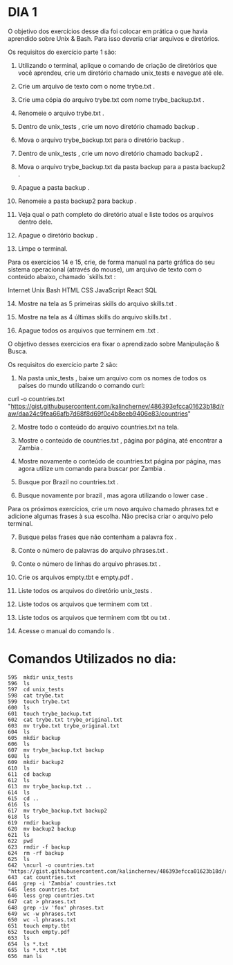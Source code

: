 # DIA 1

O objetivo dos exercícios desse dia foi colocar em prática o que havia aprendido sobre Unix & Bash. Para isso deveria criar arquivos e diretórios.

Os requisitos do exercício parte 1 são:

1. Utilizando o terminal, aplique o comando de criação de diretórios que você aprendeu, crie um diretório chamado unix_tests e navegue até ele.

2. Crie um arquivo de texto com o nome trybe.txt .

3. Crie uma cópia do arquivo trybe.txt com nome trybe_backup.txt .

4. Renomeie o arquivo trybe.txt .

5. Dentro de unix_tests , crie um novo diretório chamado backup .

6. Mova o arquivo trybe_backup.txt para o diretório backup .

7. Dentro de unix_tests , crie um novo diretório chamado backup2 .

8. Mova o arquivo trybe_backup.txt da pasta backup para a pasta backup2 .

9. Apague a pasta backup .

10. Renomeie a pasta backup2 para backup .

11. Veja qual o path completo do diretório atual e liste todos os arquivos dentro dele.

12. Apague o diretório backup .

13. Limpe o terminal.

Para os exercícios 14 e 15, crie, de forma manual na parte gráfica do seu sistema operacional (através do mouse), um arquivo de texto com o conteúdo abaixo, chamado `skills.txt :

Internet
Unix
Bash
HTML
CSS
JavaScript
React
SQL


14. Mostre na tela as 5 primeiras skills do arquivo skills.txt .

15. Mostre na tela as 4 últimas skills do arquivo skills.txt .

16. Apague todos os arquivos que terminem em .txt .



O objetivo desses exercicios era fixar o aprendizado sobre Manipulação & Busca.

Os requisitos do exercício parte 2 são:

1. Na pasta unix_tests , baixe um arquivo com os nomes de todos os países do mundo utilizando o comando curl:


curl -o countries.txt "https://gist.githubusercontent.com/kalinchernev/486393efcca01623b18d/raw/daa24c9fea66afb7d68f8d69f0c4b8eeb9406e83/countries"


2. Mostre todo o conteúdo do arquivo countries.txt na tela.

3. Mostre o conteúdo de countries.txt , página por página, até encontrar a Zambia .

4. Mostre novamente o conteúdo de countries.txt página por página, mas agora utilize um comando para buscar por Zambia .

5. Busque por Brazil no countries.txt .

6. Busque novamente por brazil , mas agora utilizando o lower case .

Para os próximos exercícios, crie um novo arquivo chamado phrases.txt e adicione algumas frases à sua escolha. Não precisa criar o arquivo pelo terminal.


7. Busque pelas frases que não contenham a palavra fox .

8. Conte o número de palavras do arquivo phrases.txt .

9. Conte o número de linhas do arquivo phrases.txt .

10. Crie os arquivos empty.tbt e empty.pdf .

11. Liste todos os arquivos do diretório unix_tests .

12. Liste todos os arquivos que terminem com txt .

13. Liste todos os arquivos que terminem com tbt ou txt .

14. Acesse o manual do comando ls .

# Comandos Utilizados no dia:
```
595  mkdir unix_tests
596  ls
597  cd unix_tests
598  cat trybe.txt
599  touch trybe.txt
600  ls
601  touch trybe_backup.txt
602  cat trybe.txt trybe_original.txt
603  mv trybe.txt trybe_original.txt
604  ls
605  mkdir backup
606  ls
607  mv trybe_backup.txt backup
608  ls
609  mkdir backup2
610  ls
611  cd backup
612  ls
613  mv trybe_backup.txt ..
614  ls
615  cd ..
616  ls
617  mv trybe_backup.txt backup2
618  ls
619  rmdir backup
620  mv backup2 backup
621  ls
622  pwd
623  rmdir -f backup
624  rm -rf backup
625  ls
642  \ncurl -o countries.txt "https://gist.githubusercontent.com/kalinchernev/486393efcca01623b18d/raw/daa24c9fea66afb7d68f8d69f0c4b8eeb9406e83/countries"
643  cat countries.txt
644  grep -i 'Zambia' countries.txt
645  less countries.txt
646  less grep countries.txt
647  cat > phrases.txt
648  grep -iv 'fox' phrases.txt
649  wc -w phrases.txt
650  wc -l phrases.txt
651  touch empty.tbt
652  touch empty.pdf
653  ls
654  ls *.txt
655  ls *.txt *.tbt
656  man ls
```
